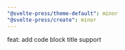 ```yaml
---
"@svelte-press/theme-default": minor
"@svelte-press/create": minor
---
```


feat: add code block title support
